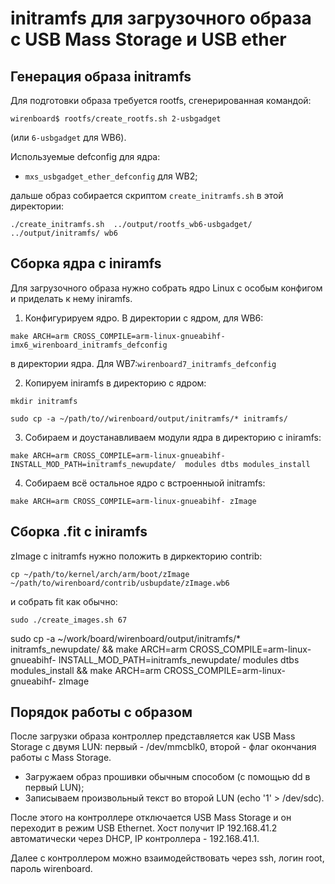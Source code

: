 initramfs для загрузочного образа с USB Mass Storage и USB ether
================================================================

Генерация образа initramfs
----------------

Для подготовки образа требуется rootfs, сгенерированная командой:

```
wirenboard$ rootfs/create_rootfs.sh 2-usbgadget
```

(или `6-usbgadget` для WB6).

Используемые defconfig для ядра:

 * `mxs_usbgadget_ether_defconfig` для WB2;

дальше образ собирается скриптом `create_initramfs.sh` в этой директории:

`./create_initramfs.sh  ../output/rootfs_wb6-usbgadget/ ../output/initramfs/ wb6`

Сборка ядра c iniramfs
------------------------

Для загрузочного образа нужно собрать ядро Linux с особым конфигом и приделать к нему iniramfs.

1) Конфигурируем ядро. В директории с ядром, для WB6:

`make ARCH=arm CROSS_COMPILE=arm-linux-gnueabihf- imx6_wirenboard_initramfs_defconfig`

в директории ядра. Для WB7:`wirenboard7_initramfs_defconfig`

2) Копируем iniramfs в директорию с ядром:

`mkdir initramfs`

`sudo cp -a ~/path/to//wirenboard/output/initramfs/* initramfs/`

3) Собираем и доустанавливаем модули ядра в директорию с iniramfs:

`make ARCH=arm CROSS_COMPILE=arm-linux-gnueabihf- INSTALL_MOD_PATH=initramfs_newupdate/  modules dtbs modules_install`

4) Собираем всё остальное ядро с встроенныой initramfs:

`make ARCH=arm CROSS_COMPILE=arm-linux-gnueabihf- zImage`

Сборка .fit с iniramfs
------------------------

zImage с initramfs нужно положить в диркекторию contrib:

`cp ~/path/to/kernel/arch/arm/boot/zImage ~/path/to/wirenboard/contrib/usbupdate/zImage.wb6`

и собрать fit как обычно:

`sudo ./create_images.sh 67`


sudo cp -a ~/work/board/wirenboard/output/initramfs/* initramfs_newupdate/ && make ARCH=arm CROSS_COMPILE=arm-linux-gnueabihf- INSTALL_MOD_PATH=initramfs_newupdate/  modules dtbs modules_install && make ARCH=arm CROSS_COMPILE=arm-linux-gnueabihf- zImage

Порядок работы с образом
------------------------

После загрузки образа контроллер представляется как USB Mass Storage с
двумя LUN: первый - /dev/mmcblk0, второй - флаг окончания работы с Mass Storage.

 - Загружаем образ прошивки обычным способом (с помощью dd в первый LUN);
 - Записываем произвольный текст во второй LUN (echo '1' > /dev/sdc).

После этого на контроллере отключается USB Mass Storage и он переходит
в режим USB Ethernet. Хост получит IP 192.168.41.2 автоматически через DHCP,
IP контроллера - 192.168.41.1.

Далее с контроллером можно взаимодействовать через ssh, логин root, пароль wirenboard.
